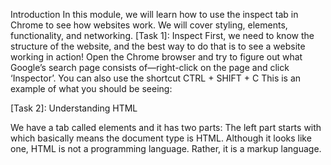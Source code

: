 Introduction
In this module, we will learn how to use the inspect tab in Chrome to see how websites work. We will cover styling, elements, functionality, and networking.
[Task 1]: Inspect
First, we need to know the structure of the website, and the best way to do that is to see a website working in action!
Open the Chrome browser and try to figure out what Google’s search page consists of—right-click on the page and click ‘Inspector’. You can also use the shortcut CTRL + SHIFT + C
This is an example of what you should be seeing:






[Task 2]: Understanding HTML














We have a tab called elements and it has two parts:
The left part starts with <!DOCTYPE html> which basically means the document type is HTML.
Although it looks like one, HTML is not a programming language. Rather, it is a markup language.
